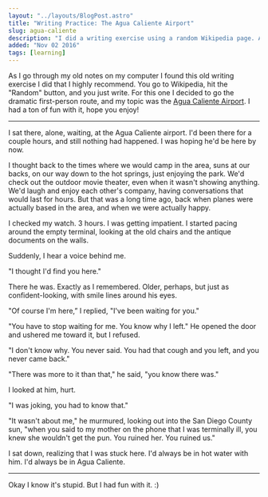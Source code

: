 ```yaml
---
layout: "../layouts/BlogPost.astro"
title: "Writing Practice: The Agua Caliente Airport"
slug: agua-caliente
description: "I did a writing exercise using a random Wikipedia page. And puns."
added: "Nov 02 2016"
tags: [learning]
---
```


As I go through my old notes on my computer I found this old writing exercise I
did that I highly recommend. You go to Wikipedia, hit the "Random" button,
and you just write. For this one I decided to go the dramatic first-person
route, and my topic was the [Agua Caliente Airport](https://en.wikipedia.org/wiki/Agua_Caliente_Airport).
I had a ton of fun with it, hope you enjoy!

---

I sat there, alone, waiting, at the Agua Caliente airport. I'd been there for a
couple hours, and still nothing had happened. I was hoping he'd be here by now.

I thought back to the times where we would camp in the area, suns at our backs,
on our way down to the hot springs, just enjoying the park. We'd check out the
outdoor movie theater, even when it wasn't showing anything. We'd laugh and
enjoy each other's company, having conversations that would last for hours. But
that was a long time ago, back when planes were actually based in the area, and
when we were actually happy.

I checked my watch. 3 hours. I was getting impatient. I started pacing around
the empty terminal, looking at the old chairs and the antique documents on the
walls.

Suddenly, I hear a voice behind me.

"I thought I'd find you here."

There he was. Exactly as I remembered. Older, perhaps, but just as
confident-looking, with smile lines around his eyes.

"Of course I'm here,” I replied, "I've been waiting for you."

"You have to stop waiting for me. You know why I left." He opened the door and
ushered me toward it, but I refused.

"I don't know why. You never said. You had that cough and you left, and you
never came back."

"There was more to it than that," he said, "you know there was."

I looked at him, hurt.

"I was joking, you had to know that."

"It wasn't about me," he murmured, looking out into the San Diego County sun,
"when you said to my mother on the phone that I was terminally ill, you knew she
wouldn't get the pun. You ruined her. You ruined us."

I sat down, realizing that I was stuck here. I'd always be in hot water with
him. I'd always be in Agua Caliente.

---

Okay I know it's stupid. But I had fun with it. :)
